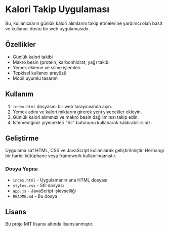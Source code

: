 # Kalori Takip Uygulaması

Bu, kullanıcıların günlük kalori alımlarını takip etmelerine yardımcı olan basit ve kullanıcı dostu bir web uygulamasıdır.

## Özellikler

- Günlük kalori takibi
- Makro besin (protein, karbonhidrat, yağ) takibi
- Yemek ekleme ve silme işlemleri
- Tepkisel kullanıcı arayüzü
- Mobil uyumlu tasarım

## Kullanım

1. `index.html` dosyasını bir web tarayıcısında açın.
2. Yemek adını ve kalori miktarını girerek yeni yiyecekler ekleyin.
3. Günlük kalori alımınızı ve makro besin dağılımınızı takip edin.
4. İstemediğiniz yiyecekleri "Sil" butonunu kullanarak kaldırabilirsiniz.

## Geliştirme

Uygulama saf HTML, CSS ve JavaScript kullanılarak geliştirilmiştir. Herhangi bir harici kütüphane veya framework kullanılmamıştır.

### Dosya Yapısı

- `index.html` - Uygulamanın ana HTML dosyası
- `styles.css` - Stil dosyası
- `app.js` - JavaScript işlevselliği
- `README.md` - Bu dosya

## Lisans

Bu proje MIT lisansı altında lisanslanmıştır.
